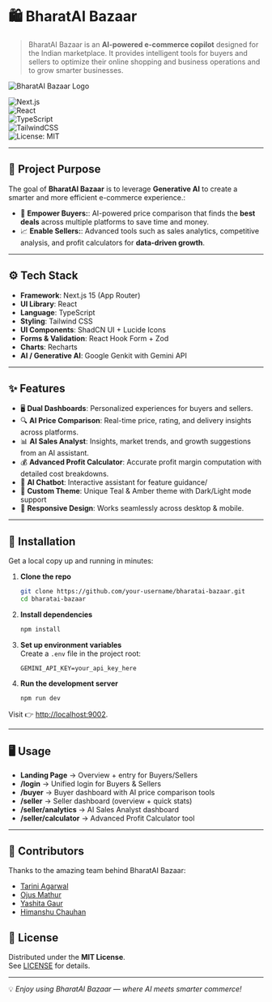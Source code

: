 # 🛍️ BharatAI Bazaar  

>BharatAI Bazaar is an **AI-powered e-commerce copilot** designed for the Indian marketplace. It provides intelligent tools for buyers and sellers to optimize their online shopping and business operations and to grow smarter businesses.  
 

![BharatAI Bazaar Logo](./icon.png)  

![Next.js](https://img.shields.io/badge/Next.js-15-black?logo=next.js)  
![React](https://img.shields.io/badge/React-18-61DAFB?logo=react&logoColor=white)  
![TypeScript](https://img.shields.io/badge/TypeScript-5-3178C6?logo=typescript&logoColor=white)  
![TailwindCSS](https://img.shields.io/badge/TailwindCSS-3-38B2AC?logo=tailwindcss&logoColor=white)  
![License: MIT](https://img.shields.io/badge/License-MIT-yellow.svg)  

---

## 🎯 Project Purpose  

The goal of **BharatAI Bazaar** is to leverage **Generative AI** to create a smarter and more efficient e-commerce experience.:  

- 👥 **Empower Buyers:**: AI-powered price comparison that finds the **best deals** across multiple platforms to save time and money.  
- 📈 **Enable Sellers:**: Advanced tools such as sales analytics, competitive analysis, and profit calculators for **data-driven growth**.  

---

## ⚙️ Tech Stack  

- **Framework**: Next.js 15 (App Router)  
- **UI Library**: React  
- **Language**: TypeScript  
- **Styling**: Tailwind CSS  
- **UI Components**: ShadCN UI + Lucide Icons  
- **Forms & Validation**: React Hook Form + Zod  
- **Charts**: Recharts  
- **AI / Generative AI**: Google Genkit with Gemini API  
 

---

## ✨ Features  

- 🖥️ **Dual Dashboards**: Personalized experiences for buyers and sellers.  
- 🔍 **AI Price Comparison**: Real-time price, rating, and delivery insights across platforms.  
- 📊 **AI Sales Analyst**: Insights, market trends, and growth suggestions from an AI assistant.
- 💰 **Advanced Profit Calculator**: Accurate profit margin computation with detailed cost breakdowns.  
- 🤖 **AI Chatbot**: Interactive assistant for feature guidance/  
- 🎨 **Custom Theme**:  Unique Teal & Amber theme with Dark/Light mode support  
- 📱 **Responsive Design**: Works seamlessly across desktop & mobile.  

---

## 🚀 Installation  

Get a local copy up and running in minutes:  

1. **Clone the repo**  
   ```bash
   git clone https://github.com/your-username/bharatai-bazaar.git
   cd bharatai-bazaar
   ```

2. **Install dependencies**  
   ```bash
   npm install
   ```

3. **Set up environment variables**  
   Create a `.env` file in the project root:  
   ```env
   GEMINI_API_KEY=your_api_key_here
   ```

4. **Run the development server**  
   ```bash
   npm run dev
   ```

Visit 👉 [http://localhost:9002](http://localhost:9002).  

---

## 🖥️ Usage  

- **Landing Page** → Overview + entry for Buyers/Sellers  
- **/login** → Unified login for Buyers & Sellers 
- **/buyer** → Buyer dashboard with AI price comparison tools  
- **/seller** → Seller dashboard (overview + quick stats)  
- **/seller/analytics** → AI Sales Analyst dashboard  
- **/seller/calculator** → Advanced Profit Calculator tool 

---

## 👥 Contributors  

Thanks to the amazing team behind BharatAI Bazaar:  

- [Tarini Agarwal](https://github.com/Tarini-Ag)  
- [Ojus Mathur](https://github.com/mathurojus)  
- [Yashita Gaur](https://github.com/yashita099)  
- [Himanshu Chauhan](https://github.com/shivanshu012)  


## 📜 License  

Distributed under the **MIT License**.  
See [LICENSE](./LICENSE) for details.  

---

💡 *Enjoy using BharatAI Bazaar — where AI meets smarter commerce!*  
